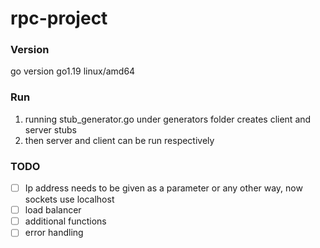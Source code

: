# rpc-project

### Version
go version go1.19 linux/amd64

### Run

1) running stub_generator.go under generators folder creates client and server stubs
2) then server and client can be run respectively

### TODO
- [ ] Ip address needs to be given as a parameter or any other way, now sockets use localhost
- [ ] load balancer
- [ ] additional functions
- [ ] error handling 
